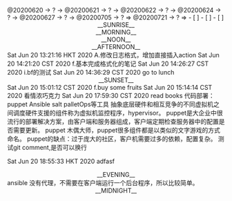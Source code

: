 <link rel="stylesheet"  type="text/css" href="./css/activity.css"/>
<TODO>@20200620 → ? → @20200621 → ? → @20200622 → ? → @20200624 → ? → @20200627 → ? → @20200705 → ? ⇒ @20200721 → ? ⇒ </TODO>
- [ ]    
- [ ]    
- [ ]    

<center><timeblock>__SUNRISE__</timeblock></center>
<center><timeblock>__MORNING__</timeblock></center>
<center><timeblock>__NOON__</timeblock></center>
<center><timeblock>__AFTERNOON__</timeblock></center>
<action>Sat Jun 20 13:21:16 HKT 2020 A.修改日志格式，增加直接插入action</action>
<feedback>Sat Jun 20 14:21:20 CST 2020 f.基本完成格式化的笔记</feedback>
<idea>Sat Jun 20 14:26:27 CST 2020 i.bf的测试</idea>
<action>Sat Jun 20 14:36:29 CST 2020 go to lunch</action>
<center><timeblock>__SUNSET__</timeblock></center>
<feedback>Sat Jun 20 15:01:12 CST 2020 f.buy some fruits</feedback>
<action>Sat Jun 20 15:14:14 CST 2020 看情浓巧克力</action>
<result>Sat Jun 20 17:59:30 CST 2020 read books</result>
代码部署：puppet Ansible salt palletOps等工具  
抽象底层硬件和相互竞争的不同虚拟机之间调度硬件支援的组件称为虚拟机监控程序，hypervisor。  
puppet是大企业中很流行的部署解决方案，由客户端和服务器组成，客户端定期检查服务器中的配置是否需要更新。  
puppet 木偶大师，puppet很多组件都是以类似的文字游戏的方式命名。  
puppet的缺点：过于庞大的社区，客户机需要过多的依赖，配置复杂。  
测试git comment,是否可以换行

<action>Sat Jun 20 18:55:33 HKT 2020 adfasf</action>
<center><timeblock>__EVENING__</timeblock></center>
ansible 没有代理，不需要在客户端运行一个后台程序，所以比较简单。  
<center><timeblock>__MIDNIGHT__</timeblock></center>
